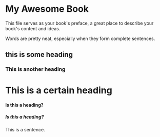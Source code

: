 My Awesome Book
=======

This file serves as your book's preface, a great place to describe your book's content and ideas.

Words are pretty neat, especially when they form complete sentences.


## this is some heading


### This is another heading


# This is a certain heading

#### Is this a heading?

##### Is this a heading?

This is a sentence.